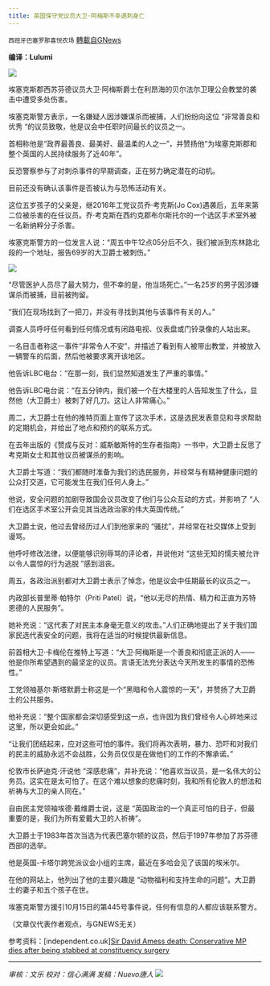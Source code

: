 ```yaml
---
title: 英国保守党议员大卫·阿梅斯不幸遇刺身亡
---
```

`西班牙巴塞罗那喜悦农场` [轉載自GNews](https://gnews.org/zh-hans/1597434/)

**编译：Lulumi**

![](https://assets.gnews.org/wp-content/uploads/2021/10/image-283.png)

埃塞克斯郡西苏芬德议员大卫·阿梅斯爵士在利昂海的贝尔法尔卫理公会教堂的袭击中遭受多处伤害。

埃塞克斯警方表示，一名嫌疑人因涉嫌谋杀而被捕，人们纷纷向这位 “非常善良和优秀 “的议员致敬，他是议会中任职时间最长的议员之一。

首相称他是“政界最善良、最美好、最温柔的人之一”，并赞扬他“为埃塞克斯郡和整个英国的人民持续服务了近40年”。

反恐警察参与了对刺杀事件的早期调查，正在努力确定潜在的动机。

目前还没有确认该事件是否被认为与恐怖活动有关。

这位五岁孩子的父亲是，继2016年工党议员乔·考克斯(Jo Cox)遇袭后，五年来第二位被杀害的在任议员。乔·考克斯在西约克郡布尔斯托尔的一个选区手术室外被一名新纳粹分子杀害。

埃塞克斯警方的一位发言人说：“周五中午12点05分后不久，我们被派到东林路北段的一个地址，报告69岁的大卫爵士被刺伤。”

![](https://assets.gnews.org/wp-content/uploads/2021/10/image-285.png)

“尽管医护人员尽了最大努力，但不幸的是，他当场死亡。”一名25岁的男子因涉嫌谋杀而被捕，目前被拘留。

“我们在现场找到了一把刀，并没有寻找到其他与该事件有关的人。”

调查人员呼吁任何看到任何情况或有闭路电视、仪表盘或门铃录像的人站出来。

一名目击者称这一事件“非常令人不安”，并描述了看到有人被带出教堂，并被放入一辆警车的后面，然后他被要求离开该地区。

他告诉LBC电台：“在那一刻，我们显然知道发生了严重的事情。”

他告诉LBC电台说：“在五分钟内，我们被一个在大楼里的人告知发生了什么，显然他（大卫爵士）被刺了好几刀。这让人非常痛心。”

周二，大卫爵士在他的推特页面上宣传了这次手术，这是选民发表意见和寻求帮助的定期机会，并给出了地点和预约的联系方式。

在去年出版的《赞成与反对：威斯敏斯特的生存者指南》一书中，大卫爵士反思了考克斯女士和其他议员被谋杀的影响。

大卫爵士写道：“我们都随时准备为我们的选民服务，并经常与有精神健康问题的公众打交道，它可能发生在我们任何人身上。”

他说，安全问题的加剧导致国会议员改变了他们与公众互动的方式，并影响了 “人们在选区手术室公开会见其当选政治家的伟大英国传统。”

大卫爵士说，他过去曾经历过人们到他家来的 “骚扰”，并经常在社交媒体上受到谩骂。

他呼吁修改法律，以便能够识别辱骂的评论者，并说他对 “这些无知的懦夫被允许以令人震惊的行为逃脱 ”感到沮丧。

周五，各政治派别都对大卫爵士表示了悼念，他是议会中任期最长的议员之一。

内政部长普里蒂·帕特尔（Priti Patel）说，“他以无尽的热情、精力和正直为苏特恩德的人民服务”。

她补充说：“这代表了对民主本身毫无意义的攻击。”人们正确地提出了关于我们国家民选代表安全的问题，我将在适当的时候提供最新信息。

前首相大卫·卡梅伦在推特上写道：“大卫·阿梅斯是一个善良和彻底正派的人——他是你所希望遇到的最坚定的议员。言语无法充分表达今天所发生的事情的恐怖性。”

工党领袖基尔·斯塔默爵士称这是一个“黑暗和令人震惊的一天”，并赞扬了大卫爵士的公共服务。

他补充说：“整个国家都会深切感受到这一点，也许因为我们曾经令人心碎地来过这里，所以更会如此。”

“让我们团结起来，应对这些可怕的事件。我们将再次表明，暴力、恐吓和对我们的民主的威胁永远不会战胜，公务员仅仅是在做他们的工作的不懈承诺。”

伦敦市长萨迪克·汗说他 “深感悲痛”，并补充说：“他喜欢当议员，是一名伟大的公务员。这实在是太可怕了。在这个难以想象的悲痛时刻，我和所有伦敦人的想法和祈祷与大卫的亲人同在。”

自由民主党领袖埃德·戴维爵士说，这是 “英国政治的一个真正可怕的日子，但最重要的是，我们为所有爱戴大卫的人祈祷”。

大卫爵士于1983年首次当选为代表巴塞尔顿的议员，然后于1997年参加了苏芬德西部的选举。

他是英国-卡塔尔跨党派议会小组的主席，最近在多哈会见了该国的埃米尔。

在他的网站上，他列出了他的主要兴趣是 “动物福利和支持生命的问题”。大卫爵士的妻子和五个孩子在世。

埃塞克斯警方援引10月15日的第445号事件说，任何有信息的人都应该联系警方。

（文章仅代表作者观点，与GNEWS无关）

参考资料：[independent.co.uk][Sir David Amess death: Conservative MP dies after being stabbed at constituency surgery](https://www.independent.co.uk/news/uk/crime/david-amess-death-stabbed-mp-b1939141.html)

* * *

*审核：文乐
 校对：信心满满
 发稿：Nuevo唐人*
![](https://assets.gnews.org/wp-content/uploads/2021/10/GNEWS_CH.-1-1.jpeg)
